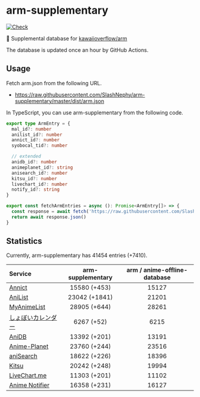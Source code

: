 # arm-supplementary

[![Check](https://github.com/SlashNephy/arm-supplementary/actions/workflows/check-node.yml/badge.svg)](https://github.com/SlashNephy/arm-supplementary/actions/workflows/check-node.yml)

💊 Supplemental database for [kawaiioverflow/arm](https://github.com/kawaiioverflow/arm)

The database is updated once an hour by GitHub Actions.

## Usage

Fetch arm.json from the following URL.

- https://raw.githubusercontent.com/SlashNephy/arm-supplementary/master/dist/arm.json

In TypeScript, you can use arm-supplementary from the following code.

```TypeScript
export type ArmEntry = {
  mal_id?: number
  anilist_id?: number
  annict_id?: number
  syobocal_tid?: number

  // extended
  anidb_id?: number
  animeplanet_id?: string
  anisearch_id?: number
  kitsu_id?: number
  livechart_id?: number
  notify_id?: string
}

export const fetchArmEntries = async (): Promise<ArmEntry[]> => {
  const response = await fetch('https://raw.githubusercontent.com/SlashNephy/arm-supplementary/master/dist/arm.json')
  return await response.json()
}
```

## Statistics

Currently, arm-supplementary has 41454 entries (+7410).

| Service                                     | arm-supplementary | arm / anime-offline-database |
| :------------------------------------------ | :---------------: | :--------------------------: |
| [Annict](https://annict.com)                |   15580 (+453)    |            15127             |
| [AniList](https://anilist.co)               |   23042 (+1841)   |            21201             |
| [MyAnimeList](https://myanimelist.net)      |   28905 (+644)    |            28261             |
| [しょぼいカレンダー](https://cal.syoboi.jp) |    6267 (+52)     |             6215             |
| [AniDB](https://anidb.net)                  |   13392 (+201)    |            13191             |
| [Anime-Planet](https://anime-planet.com)    |   23760 (+244)    |            23516             |
| [aniSearch](https://anisearch.com)          |   18622 (+226)    |            18396             |
| [Kitsu](https://kitsu.io)                   |   20242 (+248)    |            19994             |
| [LiveChart.me](https://livechart.me)        |   11303 (+201)    |            11102             |
| [Anime Notifier](https://notify.moe)        |   16358 (+231)    |            16127             |
